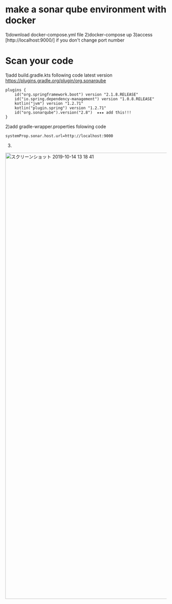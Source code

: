 # make a sonar qube environment with docker
1)download docker-compose.yml file
2)docker-compose up
3)access [http://localhost:9000/] if you don't change port number

# Scan your code
1)add build.gradle.kts following code
latest version
https://plugins.gradle.org/plugin/org.sonarqube 
```
plugins {
	id("org.springframework.boot") version "2.1.8.RELEASE"
	id("io.spring.dependency-management") version "1.0.8.RELEASE"
	kotlin("jvm") version "1.2.71"
	kotlin("plugin.spring") version "1.2.71"
	id("org.sonarqube").version("2.8")  ★★★ add this!!!
}
```
2)add gradle-wrapper.properties  folowing code
```
systemProp.sonar.host.url=http://localhost:9000
```
3)

<img width="1389" alt="スクリーンショット 2019-10-14 13 18 41" src="https://user-images.githubusercontent.com/17084684/66729274-4bb93200-ee85-11e9-8b61-85b9db46aec9.png">
